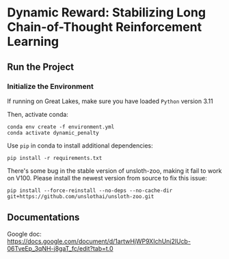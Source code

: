 # Dynamic Reward: Stabilizing Long Chain-of-Thought Reinforcement Learning

## Run the Project

### Initialize the Environment

If running on Great Lakes, make sure you have loaded `Python` version 3.11

Then, activate conda:
```Shell
conda env create -f environment.yml
conda activate dynamic_penalty
```

Use `pip` in conda to install additional dependencies:
```Shell
pip install -r requirements.txt
```

There's some bug in the stable version of unsloth-zoo, making it fail to work on V100. Please install the newest version from source to fix this issue:
```Shell
pip install --force-reinstall --no-deps --no-cache-dir git+https://github.com/unslothai/unsloth-zoo.git
```

## Documentations
Google doc: https://docs.google.com/document/d/1artwHjWP9XIchUnj2lUcb-06TveEp_3qNH-j8gaT_fc/edit?tab=t.0
